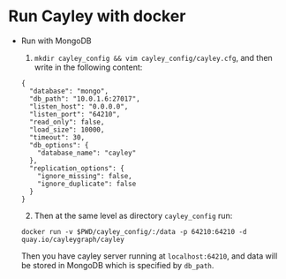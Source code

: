 # Run Cayley with docker

* Run with MongoDB

  1. `mkdir cayley_config && vim cayley_config/cayley.cfg`, and then write in the following content:

    ```
    {
      "database": "mongo",
      "db_path": "10.0.1.6:27017",
      "listen_host": "0.0.0.0",
      "listen_port": "64210",
      "read_only": false,
      "load_size": 10000,
      "timeout": 30,
      "db_options": {
        "database_name": "cayley"
      },
      "replication_options": {
        "ignore_missing": false,
        "ignore_duplicate": false
      }
    }
    ```

  2. Then at the same level as directory `cayley_config` run:

    ```
    docker run -v $PWD/cayley_config/:/data -p 64210:64210 -d quay.io/cayleygraph/cayley
    ```
    Then you have cayley server running at `localhost:64210`, and data will be stored in MongoDB which is specified by `db_path`.


